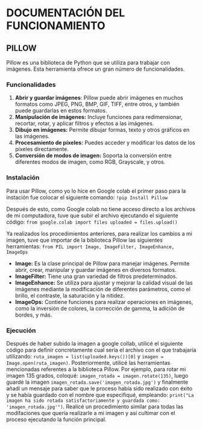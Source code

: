 
DOCUMENTACIÓN DEL FUNCIONAMIENTO
=============
## PILLOW
Pillow es una biblioteca de Python que se utiliza para trabajar con imágenes. Esta herramienta ofrece un gran número de funcionalidades.
### Funcionalidades

1. **Abrir y guardar imágenes**:  Pillow puede abrir imágenes en muchos formatos como JPEG, PNG, BMP, GIF, TIFF, entre otros, y también puede guardarlas en estos formatos.
2. **Manipulación de imágenes:**  Incluye funciones para redimensionar, recortar, rotar, y aplicar filtros y efectos a las imágenes.
3. **Dibujo en imágenes:** Permite dibujar formas, texto y otros gráficos en las imágenes.
4. **Procesamiento de píxeles:** Puedes acceder y modificar los datos de los píxeles directamente.
5. **Conversión de modos de imagen:** Soporta la conversión entre diferentes modos de imagen, como RGB, Grayscale, y otros.

### Instalación
Para usar Pillow, como yo lo hice en Google colab el primer paso para la instación fue colocar el siguiente comando:
`!pip Install Pillow`

 Después de esto, como Google colab no tiene acceso directo a los archivos de mi computadora, tuve que subir el archivo ejecutando el siguiente código:
`from google.colab import files uploaded = files.upload()`

 Ya realizados los procedimientos anteriores, para realizar los cambios a mi imagen, tuve que importar de la biblioteca Pillow las siguientes herramientas:
`from PIL import Image, ImageFilter, ImageEnhance, ImageOps`
- **Image:** Es la clase principal de Pillow para manejar imágenes. Permite abrir, crear, manipular y guardar imágenes en diversos formatos.
- **ImageFilter:** Tiene una gran variedad de filtros predeterminados.
- **ImageEnhance:** Se utiliza para ajustar y mejorar la calidad visual de las imágenes mediante la modificación de diferentes parámetros, como el brillo, el contraste, la saturación y la nitidez. 
- **ImageOps:** Contiene funciones para realizar operaciones en imágenes, como la inversión de colores, la corrección de gamma, la adición de bordes, y más.

### Ejecución
Después de haber subido la imagen a google collab, utilicé el siguiente código para definir concretamente cual sería el archivo con el que trabajaría utilizando: `ruta_imagen = list(uploaded.keys())[0]` y  `imagen = Image.open(ruta_imagen)`. Posteriormente, utilicé las herramientas mencionadas referentes a la biblioteca Pillow. Por ejemplo, para rotar mi imagen 135 grados, coloqué: `imagen_rotada = imagen.rotate(135)`, luego guardé la imagen `imagen_rotada.save('imagen_rotada.jpg')` y finalmente añadí un mensaje para saber que le proceso había sido realizado con éxito y se había guardado con el nombre que especifiqué, empleando: `print("La imagen ha sido rotada satisfactoriamente y guardada como: 'imagen_rotada.jpg'")`.
Realicé un procedimiento similar para todas las modifaciones que quería realizarle a mi imagen y así cultimar con el proceso ejecutando la función principal.
